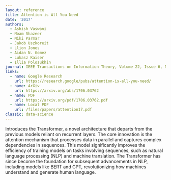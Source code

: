 ```yaml
---
layout: reference
title: Attention is All You Need
date: '2017'
authors:
  - Ashish Vaswani
  - Noam Shazeer
  - Niki Parmar
  - Jakob Uszkoreit
  - Llion Jones
  - Aidan N. Gomez
  - Lukasz Kaiser
  - Illia Polosukhin
journal: IEEE Transactions on Information Theory, Volume 22, Issue 6, November 1976, pp 644–654
links:
  - name: Google Research
    url: https://research.google/pubs/attention-is-all-you-need/
  - name: ArXiv
    url: https://arxiv.org/abs/1706.03762
  - name: PDF
    url: https://arxiv.org/pdf/1706.03762.pdf
  - name: Local PDF
    url: /files/papers/attention17.pdf
classic: data-science
---
```

Introduces the Transformer, a novel architecture that departs from the previous models reliant on recurrent layers. The core innovation is the attention mechanism that processes data in parallel and captures complex dependencies in sequences. This model significantly improves the efficiency of training models on tasks involving sequences, such as natural language processing (NLP) and machine translation. The Transformer has since become the foundation for subsequent advancements in NLP, including models like BERT and GPT, revolutionizing how machines understand and generate human language.

